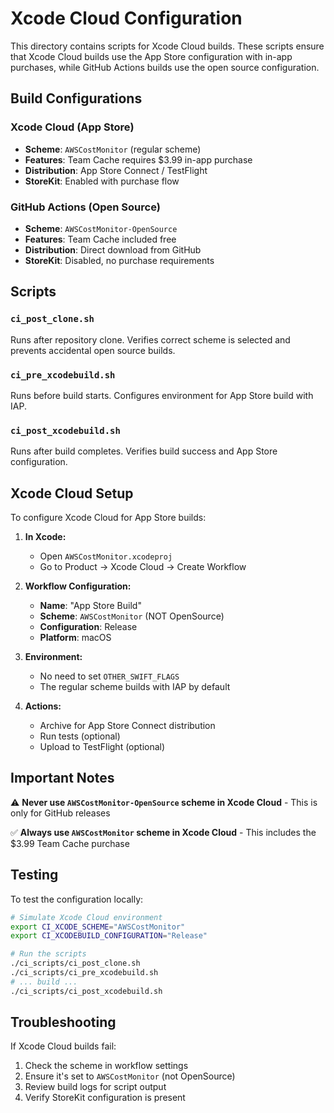 # Xcode Cloud Configuration

This directory contains scripts for Xcode Cloud builds. These scripts ensure that Xcode Cloud builds use the App Store configuration with in-app purchases, while GitHub Actions builds use the open source configuration.

## Build Configurations

### Xcode Cloud (App Store)
- **Scheme**: `AWSCostMonitor` (regular scheme)
- **Features**: Team Cache requires $3.99 in-app purchase
- **Distribution**: App Store Connect / TestFlight
- **StoreKit**: Enabled with purchase flow

### GitHub Actions (Open Source)
- **Scheme**: `AWSCostMonitor-OpenSource`
- **Features**: Team Cache included free
- **Distribution**: Direct download from GitHub
- **StoreKit**: Disabled, no purchase requirements

## Scripts

### `ci_post_clone.sh`
Runs after repository clone. Verifies correct scheme is selected and prevents accidental open source builds.

### `ci_pre_xcodebuild.sh`
Runs before build starts. Configures environment for App Store build with IAP.

### `ci_post_xcodebuild.sh`
Runs after build completes. Verifies build success and App Store configuration.

## Xcode Cloud Setup

To configure Xcode Cloud for App Store builds:

1. **In Xcode:**
   - Open `AWSCostMonitor.xcodeproj`
   - Go to Product → Xcode Cloud → Create Workflow

2. **Workflow Configuration:**
   - **Name**: "App Store Build"
   - **Scheme**: `AWSCostMonitor` (NOT OpenSource)
   - **Configuration**: Release
   - **Platform**: macOS

3. **Environment:**
   - No need to set `OTHER_SWIFT_FLAGS`
   - The regular scheme builds with IAP by default

4. **Actions:**
   - Archive for App Store Connect distribution
   - Run tests (optional)
   - Upload to TestFlight (optional)

## Important Notes

⚠️ **Never use `AWSCostMonitor-OpenSource` scheme in Xcode Cloud** - This is only for GitHub releases

✅ **Always use `AWSCostMonitor` scheme in Xcode Cloud** - This includes the $3.99 Team Cache purchase

## Testing

To test the configuration locally:
```bash
# Simulate Xcode Cloud environment
export CI_XCODE_SCHEME="AWSCostMonitor"
export CI_XCODEBUILD_CONFIGURATION="Release"

# Run the scripts
./ci_scripts/ci_post_clone.sh
./ci_scripts/ci_pre_xcodebuild.sh
# ... build ...
./ci_scripts/ci_post_xcodebuild.sh
```

## Troubleshooting

If Xcode Cloud builds fail:
1. Check the scheme in workflow settings
2. Ensure it's set to `AWSCostMonitor` (not OpenSource)
3. Review build logs for script output
4. Verify StoreKit configuration is present